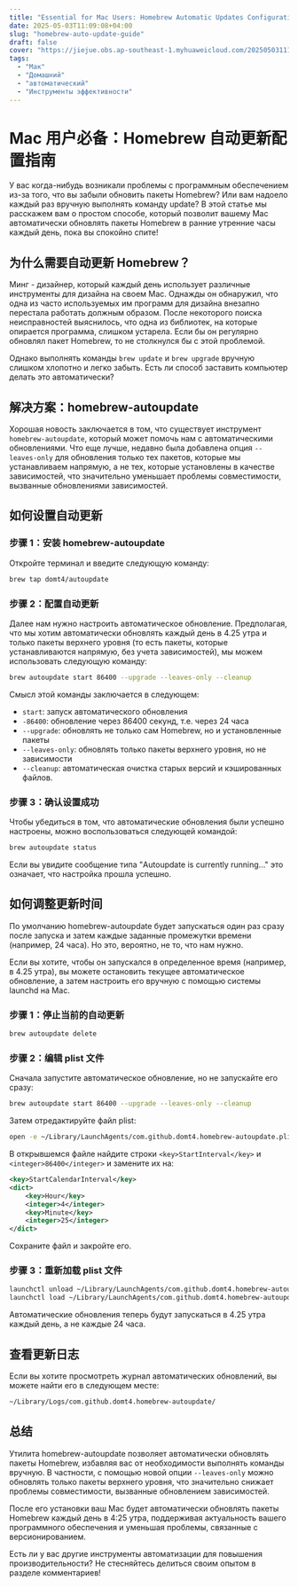 ```yaml
---
title: "Essential for Mac Users: Homebrew Automatic Updates Configuration Guide"
date: 2025-05-03T11:09:08+04:00
slug: "homebrew-auto-update-guide"
draft: false
cover: "https://jiejue.obs.ap-southeast-1.myhuaweicloud.com/20250503111511793.webp"
tags:
  - "Мак"
  - "Домашний"
  - "автоматический"
  - "Инструменты эффективности"
---
```


# Mac 用户必备：Homebrew 自动更新配置指南

У вас когда-нибудь возникали проблемы с программным обеспечением из-за того, что вы забыли обновить пакеты Homebrew? Или вам надоело каждый раз вручную выполнять команду update? В этой статье мы расскажем вам о простом способе, который позволит вашему Mac автоматически обновлять пакеты Homebrew в ранние утренние часы каждый день, пока вы спокойно спите!

<!--more-->

## 为什么需要自动更新 Homebrew？

Минг - дизайнер, который каждый день использует различные инструменты для дизайна на своем Mac. Однажды он обнаружил, что одна из часто используемых им программ для дизайна внезапно перестала работать должным образом. После некоторого поиска неисправностей выяснилось, что одна из библиотек, на которые опирается программа, слишком устарела. Если бы он регулярно обновлял пакет Homebrew, то не столкнулся бы с этой проблемой.

Однако выполнять команды `brew update` и `brew upgrade` вручную слишком хлопотно и легко забыть. Есть ли способ заставить компьютер делать это автоматически?

## 解决方案：homebrew-autoupdate

Хорошая новость заключается в том, что существует инструмент `homebrew-autoupdate`, который может помочь нам с автоматическими обновлениями. Что еще лучше, недавно была добавлена опция `--leaves-only` для обновления только тех пакетов, которые мы устанавливаем напрямую, а не тех, которые установлены в качестве зависимостей, что значительно уменьшает проблемы совместимости, вызванные обновлениями зависимостей.

## 如何设置自动更新

### 步骤 1：安装 homebrew-autoupdate

Откройте терминал и введите следующую команду:

```bash
brew tap domt4/autoupdate
```

### 步骤 2：配置自动更新

Далее нам нужно настроить автоматическое обновление. Предполагая, что мы хотим автоматически обновлять каждый день в 4.25 утра и только пакеты верхнего уровня (то есть пакеты, которые устанавливаются напрямую, без учета зависимостей), мы можем использовать следующую команду:

```bash
brew autoupdate start 86400 --upgrade --leaves-only --cleanup
```

Смысл этой команды заключается в следующем:
- `start`: запуск автоматического обновления
- `-86400`: обновление через 86400 секунд, т.е. через 24 часа
- `--upgrade`: обновлять не только сам Homebrew, но и установленные пакеты
- `--leaves-only`: обновлять только пакеты верхнего уровня, но не зависимости
- `--cleanup`: автоматическая очистка старых версий и кэшированных файлов.

### 步骤 3：确认设置成功

Чтобы убедиться в том, что автоматические обновления были успешно настроены, можно воспользоваться следующей командой:

```bash
brew autoupdate status
```

Если вы увидите сообщение типа "Autoupdate is currently running..." это означает, что настройка прошла успешно.

## 如何调整更新时间

По умолчанию homebrew-autoupdate будет запускаться один раз сразу после запуска и затем каждые заданные промежутки времени (например, 24 часа). Но это, вероятно, не то, что нам нужно.

Если вы хотите, чтобы он запускался в определенное время (например, в 4.25 утра), вы можете остановить текущее автоматическое обновление, а затем настроить его вручную с помощью системы launchd на Mac.

### 步骤 1：停止当前的自动更新

```bash
brew autoupdate delete
```

### 步骤 2：编辑 plist 文件

Сначала запустите автоматическое обновление, но не запускайте его сразу:

```bash
brew autoupdate start 86400 --upgrade --leaves-only --cleanup
```

Затем отредактируйте файл plist:

```bash
open -e ~/Library/LaunchAgents/com.github.domt4.homebrew-autoupdate.plist
```

В открывшемся файле найдите строки `<key>StartInterval</key>` и `<integer>86400</integer>` и замените их на:

```xml
<key>StartCalendarInterval</key>
<dict>
    <key>Hour</key>
    <integer>4</integer>
    <key>Minute</key>
    <integer>25</integer>
</dict>
```

Сохраните файл и закройте его.

### 步骤 3：重新加载 plist 文件

```bash
launchctl unload ~/Library/LaunchAgents/com.github.domt4.homebrew-autoupdate.plist
launchctl load ~/Library/LaunchAgents/com.github.domt4.homebrew-autoupdate.plist
```

Автоматические обновления теперь будут запускаться в 4.25 утра каждый день, а не каждые 24 часа.

## 查看更新日志

Если вы хотите просмотреть журнал автоматических обновлений, вы можете найти его в следующем месте:

```bash
~/Library/Logs/com.github.domt4.homebrew-autoupdate/
```

## 总结

Утилита homebrew-autoupdate позволяет автоматически обновлять пакеты Homebrew, избавляя вас от необходимости выполнять команды вручную. В частности, с помощью новой опции `--leaves-only` можно обновлять только пакеты верхнего уровня, что значительно снижает проблемы совместимости, вызванные обновлением зависимостей.

После его установки ваш Mac будет автоматически обновлять пакеты Homebrew каждый день в 4:25 утра, поддерживая актуальность вашего программного обеспечения и уменьшая проблемы, связанные с версионированием.

Есть ли у вас другие инструменты автоматизации для повышения производительности? Не стесняйтесь делиться своим опытом в разделе комментариев!